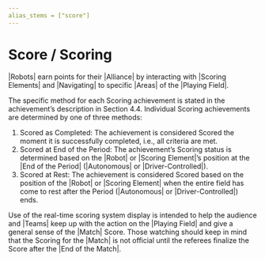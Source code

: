 ```yaml
---
alias_stems = ["score"]
---
```


# Score / Scoring

|Robots| earn points for their |Alliance| by interacting with |Scoring Elements|
and |Navigating| to specific |Areas| of the |Playing Field|.

The specific method for each Scoring achievement is stated in the achievement’s
description in Section 4.4. Individual Scoring achievements are determined by
one of three methods:

1. Scored as Completed: The achievement is considered Scored the moment it is
successfully completed, i.e., all criteria are met.
2. Scored at End of the Period: The achievement’s Scoring status is determined
based on the |Robot| or |Scoring Element|’s position at the |End of the Period|
(|Autonomous| or |Driver-Controlled|).
3. Scored at Rest: The achievement is considered Scored based on the position
of the |Robot| or |Scoring Element| when the entire field has come to rest after
the Period (|Autonomous| or |Driver-Controlled|) ends.

Use of the real-time scoring system display is intended to help the audience and
|Teams| keep up with the action on the |Playing Field| and give a general sense
of the |Match| Score. Those watching should keep in mind that the Scoring for
the |Match| is not official until the referees finalize the Score after the |End
of the Match|.
